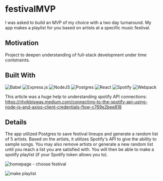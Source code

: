 # festivalMVP

I was asked to build an MVP of my choice with a two day turnaround. My app makes a playlist for you based on artists at a specific music festival. 

## Motivation

Project to deepen understanding of full-stack development under time contstraints. 

## Built With

![Babel](https://img.shields.io/badge/Babel-F9DC3e?style=for-the-badge&logo=babel&logoColor=black)
![Express.js](https://img.shields.io/badge/express.js-%23404d59.svg?style=for-the-badge&logo=express&logoColor=%2361DAFB)
![NodeJS](https://img.shields.io/badge/node.js-6DA55F?style=for-the-badge&logo=node.js&logoColor=white)
![Postgres](https://img.shields.io/badge/postgres-%23316192.svg?style=for-the-badge&logo=postgresql&logoColor=white)
![React](https://img.shields.io/badge/react-%2320232a.svg?style=for-the-badge&logo=react&logoColor=%2361DAFB)
![Spotify](https://img.shields.io/badge/Spotify-1ED760?style=for-the-badge&logo=spotify&logoColor=white)
![Webpack](https://img.shields.io/badge/webpack-%238DD6F9.svg?style=for-the-badge&logo=webpack&logoColor=black)

This article was a huge help to understanding spotify API connections: https://ritvikbiswas.medium.com/connecting-to-the-spotify-api-using-node-js-and-axios-client-credentials-flow-c769e2bee818

## Details 

The app utilized Postgres to save festival lineups and generate a random list of 5 artists. Based on the artists, it utilizes Spotify's API to give the ability to sample songs. You may also remove artists or generate a new random list until you reach a list you are satisfied with. You will then be able to make a spotify playlist (if your Spotify token allows you to). 

![homepage - choose festival](https://user-images.githubusercontent.com/100891819/186767224-02aeab04-b134-4d46-a7b3-0813f96b373f.png)

![make playlist](https://user-images.githubusercontent.com/100891819/186767309-577a03c3-a793-4909-90f2-fc8f3b838ad0.png)

